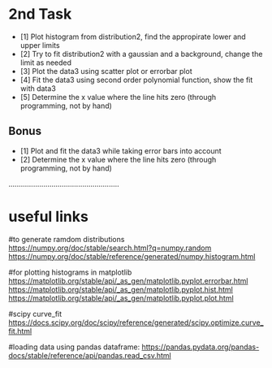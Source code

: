 # 2nd Task
-   [1] Plot histogram from distribution2, find the appropirate lower and upper limits
-   [2] Try to fit distribution2 with a gaussian and a background, change the limit as needed
-   [3] Plot the data3 using scatter plot or errorbar plot
-   [4] Fit the data3 using second order polynomial function, show the fit with data3
-   [5] Determine the x value where the line hits zero (through programming, not by hand)

## Bonus

-   [1] Plot and fit the data3 while taking error bars into account
-   [2] Determine the x value where the line hits zero (through programming, not by hand)



......................................................

# useful links
#to generate ramdom distributions 
https://numpy.org/doc/stable/search.html?q=numpy.random
https://numpy.org/doc/stable/reference/generated/numpy.histogram.html

#for plotting histograms in matplotlib
https://matplotlib.org/stable/api/_as_gen/matplotlib.pyplot.errorbar.html
https://matplotlib.org/stable/api/_as_gen/matplotlib.pyplot.hist.html
https://matplotlib.org/stable/api/_as_gen/matplotlib.pyplot.plot.html


#scipy curve_fit 
https://docs.scipy.org/doc/scipy/reference/generated/scipy.optimize.curve_fit.html

#loading data using pandas dataframe:
https://pandas.pydata.org/pandas-docs/stable/reference/api/pandas.read_csv.html

